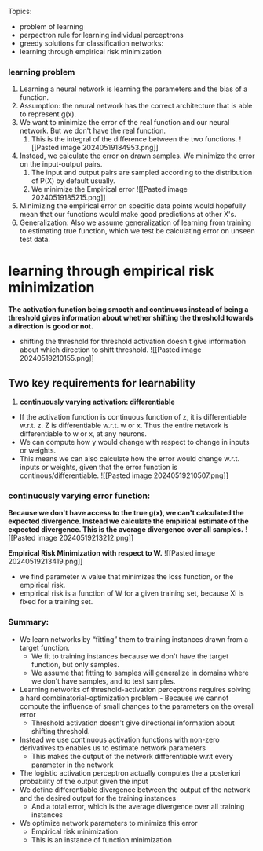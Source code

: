 Topics:
- problem of learning
- perpectron rule for learning individual perceptrons
- greedy solutions for classification networks:
- learning through empirical risk minimization

### learning problem
1. Learning a neural network is learning the parameters and the bias of a function.
2. Assumption: the neural network has the correct architecture that is able to represent g(x).
3. We want to minimize the error of the real function and our neural network. But we don't have the real function. 
	1. This is the integral of the difference between the two functions.
![[Pasted image 20240519184953.png]]
4. Instead, we calculate the error on drawn samples. We minimize the error on the input-output pairs.
	1. The input and output pairs are sampled according to the distribution of P(X) by default usually.
	2. We minimize the Empirical error
![[Pasted image 20240519185215.png]]
5. Minimizing the empirical error on specific data points would hopefully mean that our functions would make good predictions at other X's.
6. Generalization: Also we assume generalization of learning from training to estimating true function, which we test be calculating error on unseen test data.
# learning through empirical risk minimization

**The activation function being smooth and continuous instead of being a threshold gives information about whether shifting the threshold towards a direction is good or not.**
- shifting the threshold for threshold activation doesn't give information about which direction to shift threshold.
![[Pasted image 20240519210155.png]]

## Two key requirements for learnability
1. **continuously varying activation: differentiable**
- If the activation function is continuous function of z, it is differentiable w.r.t. z. Z is differentiable w.r.t. w or x. Thus the entire network is differentiable to w or x, at any neurons.
- We can compute how y would change with respect to change in inputs or weights.
- This means we can also calculate how the error would change w.r.t. inputs or weights, given that the error function is continous/differentiable.
![[Pasted image 20240519210507.png]]

### continuously varying error function:
**Because we don't have access to the true g(x), we can't calculated the expected divergence. Instead we calculate the empirical estimate of the expected divergence. This is the average divergence over all samples.**
![[Pasted image 20240519213212.png]]


**Empirical Risk Minimization with respect to W.**
![[Pasted image 20240519213419.png]]
- we find parameter w value that minimizes the loss function, or the empirical risk. 
- empirical risk is a function of W for a given training set, because Xi is fixed for a training set.

### Summary:
- We learn networks by “fitting” them to training instances drawn from a target function.
	- We fit to training instances because we don't have the target function, but only samples.
	- We assume that fitting to samples will generalize in domains where we don't have samples, and to test samples.
- Learning networks of threshold-activation perceptrons requires solving a hard combinatorial-optimization problem - Because we cannot compute the influence of small changes to the parameters on the overall error
	- Threshold activation doesn't give directional information about shifting threshold.
- Instead we use continuous activation functions with non-zero derivatives to enables us to estimate network parameters 
	- This makes the output of the network differentiable w.r.t every parameter in the network
- The logistic activation perceptron actually computes the a posteriori probability of the output given the input 
- We define differentiable divergence between the output of the network and the desired output for the training instances 
	- And a total error, which is the average divergence over all training instances 
- We optimize network parameters to minimize this error 
	- Empirical risk minimization 
	- This is an instance of function minimization
